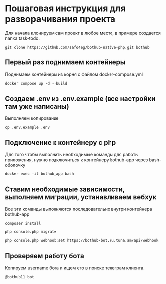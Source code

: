 # Пошаговая инструкция для разворачивания проекта

Для начала клонируем сам проект в любое место, в примере создается папка task-todo.

```
git clone https://github.com/safo4eg/bothub-native-php.git bothub
```


## Первый раз поднимаем контейнеры

Поднимаем контейнеры из корня с файлом docker-compose.yml

```
docker compose up -d --build
```

## Создаем .env из .env.example (все настройки там уже написаны)

Выполняем копирование

```
cp .env.example .env
```

## Подключение к контейнеру с php

Для того чтобы выполнить необходимые команды для работы приложения, нужно подключиться
к контейнеру bothub-app через bash-оболочку

```
docker exec -it bothub_app bash
```

## Ставим необходимые зависимости, выполняем миграции, устанавливаем вебхук

Все эти команды выполняются последовательно внутри контейнера bothub-app

```
composer install
```

```
php console.php migrate
```

```
php console.php webhook:set https://bothub-bot.ru.tuna.am/api/webhook
```

## Проверяем работу бота

Копируем username бота и ищем его в поиске телеграм клиента.

```
@bothub11_bot
```

